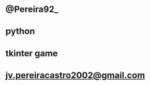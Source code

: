 # @Pereira92_
# python
# tkinter game
# jv.pereiracastro2002@gmail.com

<!---
Pereira92/Pereira92 is a ✨ special ✨ repository because its `README.md` (this file) appears on your GitHub profile.
You can click the Preview link to take a look at your changes.
--->
